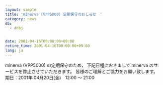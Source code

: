 ```yaml
---
layout: simple
title: 'minerva (VPP5000) 定期保守のおしらせ　'
category: news
db:
  - ddbj


date: 2001-04-16T00:00:00+09:00
retire_time: 2001-04-16T00:00:00+09:00
lang: ja
---
```


minerva (VPP5000) の定期保守のため， 下記日程におきまして minerva のサービスを停止させていただきます。 皆様のご理解とご協力をお願い致します。<br>期日：2001年 04月20日(金)　12:00 ～ 21:00
